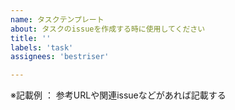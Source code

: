 ```yaml
---
name: タスクテンプレート
about: タスクのissueを作成する時に使用してください
title: ''
labels: 'task'
assignees: 'bestriser'

---
```


※記載例 ： 参考URLや関連issueなどがあれば記載する
